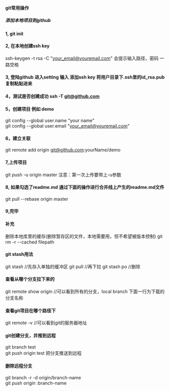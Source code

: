 #### git常用操作
##### 添加本地项目到github
#### 1, git init
#### 2, 在本地创建ssh key
ssh-keygen -t rsa -C "your_email@youremail.com" 
会提示输入路径，密码 一路空格
#### 3, 登陆github 进入setting 输入 添加ssh key 将用户目录下.ssh里的id_rsa.pub复制粘贴进来
#### 4，测试是否创建成功 ssh -T git@github.com 
#### 5，创建项目 例如 demo
git config --global user.name "your name"  
git config --global user.email "your_email@youremail.com" 
#### 6，建立关联
git remote add origin git@github.com:yourName/demo
#### 7,上传项目
git push -u origin master 
注意：第一次上传要带上-u参数
#### 8, 如果勾选了readme.md 通过下面的操作进行合并线上产生的readme.md文件
git pull --rebase origin master
#### 9,完毕

#### 补充
删除本地库里的缓存(删除暂存区的文件，本地需要用，但不希望被版本控制)
git rm -r --cached filepath
#### git stash用法
git stash //先存入单独的缓冲区
git pull  //再下拉
git stash po //删除
#### 查看从哪个分支拉下来的
git remote show origin //可以看到所有的分支，local branch 下面一行为下载的分支名称
#### 查看git项目在哪个路径下
git remote -v //可以看到git的服务器地址
#### git创建分支，并推到远程
git branch test  
git push origin test 把分支推送到远程  
#### 删除远程分支
git branch -r -d origin/branch-name  
git push origin :branch-name  

